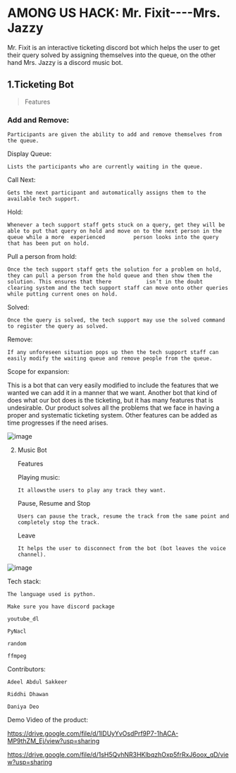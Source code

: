 # AMONG US HACK: Mr. Fixit----Mrs. Jazzy 

 

Mr. Fixit is an interactive ticketing discord bot which helps the user to get their query solved by assigning themselves into the queue, on the other hand Mrs. Jazzy is a discord music bot. 

 

## 1.Ticketing Bot 

> Features 

   ### Add and Remove: 

    Participants are given the ability to add and remove themselves from the queue. 

   Display Queue: 

    Lists the participants who are currently waiting in the queue. 

   Call Next: 

    Gets the next participant and automatically assigns them to the available tech support. 

   Hold: 

    Whenever a tech support staff gets stuck on a query, get they will be able to put that query on hold and move on to the next person in the queue while a more  experienced         person looks into the query that has been put on hold. 

   Pull a person from hold: 

    Once the tech support staff gets the solution for a problem on hold, they can pull a person from the hold queue and then show them the solution. This ensures that there           isn’t in the doubt clearing system and the tech support staff can move onto other queries while putting current ones on hold. 

   Solved: 

    Once the query is solved, the tech support may use the solved command to register the query as solved. 

   Remove: 

    If any unforeseen situation pops up then the tech support staff can easily modify the waiting queue and remove people from the queue. 

 

Scope for expansion: 

   This is a bot that can very easily modified to include the features that we wanted we can add it in a manner that we want. Another bot that kind of does what our bot does is the ticketing, but it has many features that is undesirable. Our product solves all the problems that we face in having a proper and systematic ticketing system. Other features can be added as time progresses if the need arises.  


![image](https://user-images.githubusercontent.com/78215575/109427116-dcf75d00-7a16-11eb-9e45-aca622b87e00.png)

                 

 

2. Music Bot 

     Features  

      Playing music: 

       It allowsthe users to play any track they want. 

      Pause, Resume and Stop 

       Users can pause the track, resume the track from the same point and completely stop the track. 

      Leave 

       It helps the user to disconnect from the bot (bot leaves the voice channel). 
           
           
![image](https://user-images.githubusercontent.com/78215575/109427285-a53ce500-7a17-11eb-901d-2aae9c4c5c24.png)


                                    

 

Tech stack: 

    The language used is python. 

    Make sure you have discord package 

    youtube_dl 

    PyNacl 

    random 

    ffmpeg 

 

Contributors: 

    Adeel Abdul Sakkeer 

    Riddhi Dhawan 

    Daniya Deo 

Demo Video of the product: 

https://drive.google.com/file/d/1lDUyYvOsdPrf9P7-1hACA-MP9thZM_Ej/view?usp=sharing 

https://drive.google.com/file/d/1sH5QvhNR3HKlbqzhOxp5frRxJ6oox_qD/view?usp=sharing 
